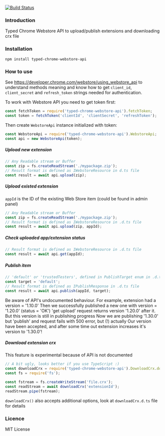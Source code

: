 [![Build Status](https://travis-ci.com/cardinalby/typed-chrome-webstore-api.svg?branch=master)](https://travis-ci.com/cardinalby/typed-chrome-webstore-api)
### Introduction
Typed Chrome Webstore API to upload/publish extensions and downloading crx file
### Installation
`npm install typed-chrome-webstore-api`
### How to use   
See https://developer.chrome.com/webstore/using_webstore_api to understand methods meaning and know how to get
`client_id`, `client_secret` and `refresh_token` strings needed for authentication.

To work with Webstore API you need to get token first:
```js
const fetchToken = require('typed-chrome-webstore-api').fetchToken;
const token = fetchToken('clientId', 'clientSecret', 'refreshToken');
```
Then create `WebstoreApi` instance initialized with token:
```js
const WebstoreApi = require('typed-chrome-webstore-api').WebstoreApi;
const api = new WebstoreApi(token);
```
##### Upload new extension
```js
// Any Readable stream or Buffer
const zip = fs.createReadStream('./mypackage.zip');
// Result format is defined as IWebstoreResource in d.ts file 
const result = await api.upload(zip);
```

##### Upload existed extension
`appId` is the ID of the existing Web Store item (could be found in admin panel)
```js
// Any Readable stream or Buffer
const zip = fs.createReadStream('./mypackage.zip');
// Result format is defined as IWebstoreResource in .d.ts file 
const result = await api.upload(zip, appId);
```

##### Check uploaded app/extension status
```js
// Result format is defined as IWebstoreResource in .d.ts file 
const result = await api.get(appId);
```

##### Publish item
```js
// 'default' or 'trustedTesters', defined in PublishTarget enum in .d.ts file
const target = 'default';
// Result format is defined as IPublishResponse in .d.ts file 
const result = await api.publish(appId, target);
```

Be aware of API's undocumented behaviour. For example, extension had a version = '1.10.0'
Then we successfully published a new one with version = '1.20.0' (status = 'OK')
'get upload' request returns version '1.20.0' after it. But this version is still in publishing progress
Now we are publishing '1.30.0' but 'publish' and request fails with 500 error, but (!) actually
Our version have been accepted, and after some time out extension increases it's version to '1.30.0'!

##### Download extension crx
This feature is experimental because of API is not documented
```js
// A bit ugly, looks better if you use TypeScript :)
const downloadCrx = require('typed-chrome-webstore-api').DownloadCrx.downloadCrx;
const fs = require('fs');

const fstream = fs.createWriteStream('file.crx');
const readStream = await downloadCrx('extensionId');
readStream.pipe(fstream);
```
`downloadCrx()` also accepts additional options, look at `downloadCrx.d.ts` file for details
### Licence
MIT License